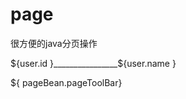 page
====

很方便的java分页操作


<title>用户列表</title>
</head>
<body>
<c:forEach var="user" items="${pageBean.result }">
    <p>${user.id }________________${user.name }</p>
</c:forEach>
${ pageBean.pageToolBar}
</body>
